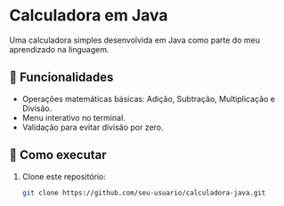 # Calculadora em Java

Uma calculadora simples desenvolvida em Java como parte do meu aprendizado na linguagem.

## 📌 Funcionalidades
- Operações matemáticas básicas: Adição, Subtração, Multiplicação e Divisão.
- Menu interativo no terminal.
- Validação para evitar divisão por zero.

## 🚀 Como executar
1. Clone este repositório:
   ```bash
   git clone https://github.com/seu-usuario/calculadora-java.git
